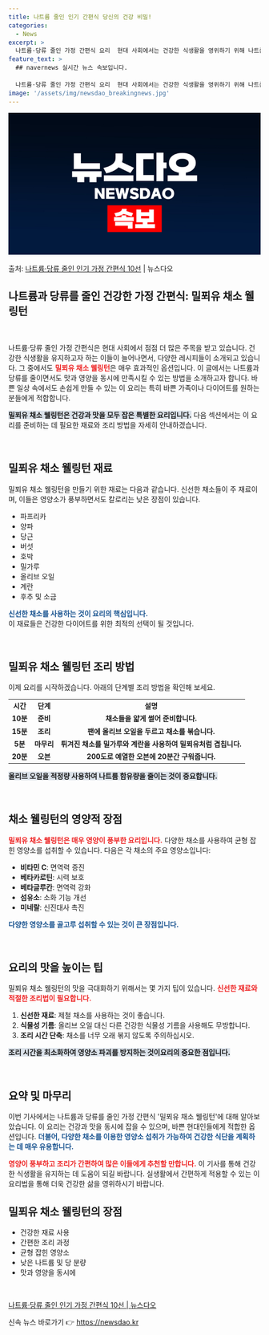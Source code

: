 ```yaml
---
title: 나트륨 줄인 인기 간편식 당신의 건강 비밀!
categories:
  - News
excerpt: >
  나트륨·당류 줄인 가정 간편식 요리  현대 사회에서는 건강한 식생활을 영위하기 위해 나트륨과 당류를 줄인 가…
feature_text: >
  ## navernews 실시간 뉴스 속보입니다.

  나트륨·당류 줄인 가정 간편식 요리  현대 사회에서는 건강한 식생활을 영위하기 위해 나트륨과 당류를 줄인 가…
image: '/assets/img/newsdao_breakingnews.jpg'
---
```


![뉴스다오 속보](/assets/img/newsdao_breakingnews.jpg)

<p>출처: <a href="https://newsdao.kr/4755" rel="dofollow">나트륨·당류 줄인 인기 가정 간편식 10선</a> | 뉴스다오</p>

<h2 data-ke-size="size26">나트륨과 당류를 줄인 건강한 가정 간편식: 밀푀유 채소 웰링턴</h2>

<p data-ke-size="size16">&nbsp;</p>

나트륨·당류 줄인 가정 간편식은 현대 사회에서 점점 더 많은 주목을 받고 있습니다. 건강한 식생활을 유지하고자 하는 이들이 늘어나면서, 다양한 레시피들이 소개되고 있습니다. 그 중에서도 <b><span style="color: #ee2323;">밀푀유 채소 웰링턴</span></b>은 매우 효과적인 옵션입니다. 이 글에서는 나트륨과 당류를 줄이면서도 맛과 영양을 동시에 만족시킬 수 있는 방법을 소개하고자 합니다. 바쁜 일상 속에서도 손쉽게 만들 수 있는 이 요리는 특히 바쁜 가족이나 다이어트를 원하는 분들에게 적합합니다.

<b><span style="background-color: #21538527;">밀푀유 채소 웰링턴은 건강과 맛을 모두 잡은 특별한 요리입니다.</span></b> 다음 섹션에서는 이 요리를 준비하는 데 필요한 재료와 조리 방법을 자세히 안내하겠습니다.

<p data-ke-size="size16">&nbsp;</p>

<h2 data-ke-size="size26">밀푀유 채소 웰링턴 재료</h2>

밀푀유 채소 웰링턴을 만들기 위한 재료는 다음과 같습니다. 신선한 채소들이 주 재료이며, 이들은 영양소가 풍부하면서도 칼로리는 낮은 장점이 있습니다.

<ul>
  <li>파프리카</li>
  <li>양파</li>
  <li>당근</li>
  <li>버섯</li>
  <li>호박</li>
  <li>밀가루</li>
  <li>올리브 오일</li>
  <li>계란</li>
  <li>후추 및 소금</li>
</ul>

<b><span style="color: #1a5490;">신선한 채소를 사용하는 것이 요리의 핵심입니다.</span></b><br>
이 재료들은 건강한 다이어트를 위한 최적의 선택이 될 것입니다.

<p data-ke-size="size16">&nbsp;</p>

<h2 data-ke-size="size26">밀푀유 채소 웰링턴 조리 방법</h2>

이제 요리를 시작하겠습니다. 아래의 단계별 조리 방법을 확인해 보세요.

<table>
  <tr>
    <td style="text-align: center; height: 17px;"><b>시간</b></td>
    <td style="text-align: center; height: 17px;"><b>단계</b></td>
    <td style="text-align: center; height: 17px;"><b>설명</b></td>
  </tr>
  <tr>
    <td style="text-align: center; height: 17px;"><b>10분</b></td>
    <td style="text-align: center; height: 17px;"><b>준비</b></td>
    <td style="text-align: center; height: 17px;"><b>채소들을 얇게 썰어 준비합니다.</b></td>
  </tr>
  <tr>
    <td style="text-align: center; height: 17px;"><b>15분</b></td>
    <td style="text-align: center; height: 17px;"><b>조리</b></td>
    <td style="text-align: center; height: 17px;"><b>팬에 올리브 오일을 두르고 채소를 볶습니다.</b></td>
  </tr>
  <tr>
    <td style="text-align: center; height: 17px;"><b>5분</b></td>
    <td style="text-align: center; height: 17px;"><b>마무리</b></td>
    <td style="text-align: center; height: 17px;"><b>튀겨진 채소를 밀가루와 계란을 사용하여 밀푀유처럼 겹칩니다.</b></td>
  </tr>
  <tr>
    <td style="text-align: center; height: 17px;"><b>20분</b></td>
    <td style="text-align: center; height: 17px;"><b>오븐</b></td>
    <td style="text-align: center; height: 17px;"><b>200도로 예열한 오븐에 20분간 구워줍니다.</b></td>
  </tr>
</table>

<b><span style="background-color: #21538527;">올리브 오일을 적정량 사용하여 나트륨 함유량을 줄이는 것이 중요합니다.</span></b> 

<p data-ke-size="size16">&nbsp;</p>

<h2 data-ke-size="size26">채소 웰링턴의 영양적 장점</h2>

<b><span style="color: #ee2323;">밀푀유 채소 웰링턴은 매우 영양이 풍부한 요리입니다.</span></b> 다양한 채소를 사용하여 균형 잡힌 영양소를 섭취할 수 있습니다. 다음은 각 채소의 주요 영양소입니다:

<ul>
  <li><b>비타민 C</b>: 면역력 증진</li>
  <li><b>베타카로틴</b>: 시력 보호</li>
  <li><b>베타글루칸</b>: 면역력 강화</li>
  <li><b>섬유소</b>: 소화 기능 개선</li>
  <li><b>미네랄</b>: 신진대사 촉진</li>
</ul>

<b><span style="color: #1a5490;">다양한 영양소를 골고루 섭취할 수 있는 것이 큰 장점입니다.</span></b>

<p data-ke-size="size16">&nbsp;</p>

<h2 data-ke-size="size26">요리의 맛을 높이는 팁</h2>

밀푀유 채소 웰링턴의 맛을 극대화하기 위해서는 몇 가지 팁이 있습니다. <b><span style="color: #ee2323;">신선한 재료와 적절한 조리법이 필요합니다.</span></b> 

1. **신선한 재료**: 제철 채소를 사용하는 것이 좋습니다.
2. **식물성 기름**: 올리브 오일 대신 다른 건강한 식물성 기름을 사용해도 무방합니다.
3. **조리 시간 단축**: 채소를 너무 오래 볶지 않도록 주의하십시오.

<b><span style="background-color: #21538527;">조리 시간을 최소화하여 영양소 파괴를 방지하는 것이요리의 중요한 점입니다.</span></b> 

<p data-ke-size="size16">&nbsp;</p>

<h2 data-ke-size="size26">요약 및 마무리</h2>

이번 기사에서는 나트륨과 당류를 줄인 가정 간편식 '밀푀유 채소 웰링턴'에 대해 알아보았습니다. 이 요리는 건강과 맛을 동시에 잡을 수 있으며, 바쁜 현대인들에게 적합한 옵션입니다. <b><span style="color: #1a5490;">더불어, 다양한 채소를 이용한 영양소 섭취가 가능하여 건강한 식단을 계획하는 데 매우 유용합니다.</span></b>

<b><span style="color: #ee2323;">영양이 풍부하고 조리가 간편하여 많은 이들에게 추천할 만합니다.</span></b> 이 기사를 통해 건강한 식생활을 유지하는 데 도움이 되길 바랍니다. 실생활에서 간편하게 적용할 수 있는 이 요리법을 통해 더욱 건강한 삶을 영위하시기 바랍니다.

<h2 data-ke-size="size26">밀푀유 채소 웰링턴의 장점</h2>

<ul>
  <li>건강한 재료 사용</li>
  <li>간편한 조리 과정</li>
  <li>균형 잡힌 영양소</li>
  <li>낮은 나트륨 및 당 분량</li>
  <li>맛과 영양을 동시에</li>
</ul>

<p data-ke-size="size16">&nbsp;</p>

<a href="https://newsdao.kr/4755">나트륨·당류 줄인 인기 가정 간편식 10선 | 뉴스다오</a> 

신속 뉴스 바로가기 👉 <a href="https://newsdao.kr" rel="dofollow">https://newsdao.kr</a>


